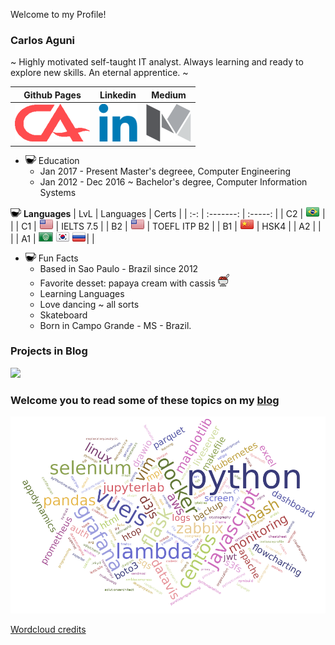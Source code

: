 Welcome to my Profile!

### Carlos Aguni
~ Highly motivated self-taught IT analyst. Always learning and ready to explore new skills. An eternal apprentice. ~

| Github Pages | Linkedin | Medium |
| :----------: | :------: | :----: |
| [![](https://github.com/CrashLaker/CrashLaker/blob/master/ca-logo.png?raw=true)](https://crashlaker.github.io) | [![](https://github.com/CrashLaker/CrashLaker/blob/master/linkedin-logo.png?raw=true)](https://www.linkedin.com/in/carlos-aguni/) | [![](https://github.com/CrashLaker/CrashLaker/blob/master/medium-logo.png?raw=true)](https://medium.com/@crashlaker) |

* ![](https://github.com/CrashLaker/CrashLaker/blob/master/coffee2.png?raw=true) Education
    * Jan 2017 - Present Master's degreee, Computer Engineering
    * Jan 2012 - Dec 2016 ~ Bachelor's degree, Computer Information Systems

![](https://github.com/CrashLaker/CrashLaker/blob/master/coffee2.png?raw=true) **Languages**
| LvL | Languages | Certs |
| :-: | :-------: | :-----: |
| C2 | ![](https://github.com/CrashLaker/CrashLaker/blob/master/br-flag.png?raw=true) | |
| C1 | ![](https://github.com/CrashLaker/CrashLaker/blob/master/us-flag.png?raw=true) | IELTS 7.5 |
| B2 | ![](https://github.com/CrashLaker/CrashLaker/blob/master/us-flag.png?raw=true) | TOEFL ITP B2 |
| B1 | ![](https://github.com/CrashLaker/CrashLaker/blob/master/cn-flag.png?raw=true) | HSK4 |
| A2 |  | |
| A1 | ![](https://github.com/CrashLaker/CrashLaker/blob/master/arab-league6.png?raw=true) ![](https://github.com/CrashLaker/CrashLaker/blob/master/kr-flag.png?raw=true) ![](https://github.com/CrashLaker/CrashLaker/blob/master/ru-flag.png?raw=true)| |

* ![](https://github.com/CrashLaker/CrashLaker/blob/master/coffee2.png?raw=true) Fun Facts
    * Based in Sao Paulo - Brazil since 2012
    * Favorite desset: papaya cream with cassis ![](https://github.com/CrashLaker/CrashLaker/blob/master/papaya.png?raw=true)
    * Learning Languages
    * Love dancing ~ all sorts
    * Skateboard
    * Born in Campo Grande - MS - Brazil.

### Projects in Blog

[![](https://crashlaker.github.io/assets/static/crashlaker-projects-adv2.gif)](https://crashlaker.github.io/projects/)

### Welcome you to read some of these topics on my [blog](https://crashlaker.github.io)
[![](https://github.com/CrashLaker/CrashLaker/blob/master/wordcloud.png?raw=true)](https://crashlaker.github.io)







[Wordcloud credits](https://www.jasondavies.com/wordcloud/)

[ca-logo]: ca-logo.png

